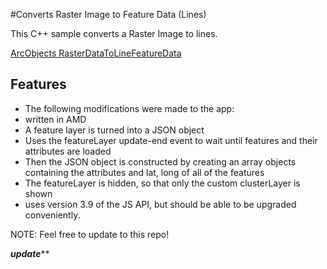#Converts Raster Image to Feature Data (Lines)

This C++ sample converts a Raster Image to lines.

[ArcObjects RasterDataToLineFeatureData](http://resources.arcgis.com/en/help/arcobjects-net/componenthelp/index.html#//002400000014000000)


## Features

* The following modifications were made to the app:
* written in AMD
* A feature layer is turned into a JSON object
* Uses the featureLayer update-end event to wait until features and their attributes are loaded 
* Then the JSON object is constructed by creating an array objects containing the attributes and lat, long of all of the features
* The featureLayer is hidden, so that only the custom clusterLayer is shown
* uses version 3.9 of the JS API, but should be able to be upgraded conveniently. 

NOTE: Feel free to update to this repo!



***********update*************
